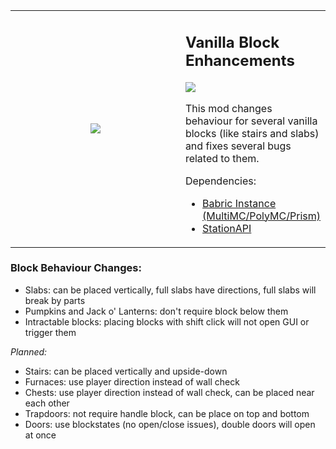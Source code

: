 <table  align="center">
	<tbody>
		<tr>
			<td width="280px" style="text-align: center;"><img src="https://github.com/paulevsGitch/VanillaBlockEnhancements/blob/main/src/main/resources/assets/vbe/icon.png"/></td>		
			<td>
				<h2 align="left">Vanilla Block Enhancements</h2>
				<a href="https://jitpack.io/#paulevsGitch/VanillaBlockEnhancements"><img src="https://jitpack.io/v/paulevsGitch/VanillaBlockEnhancements.svg"></a>
				<p>
					This mod changes behaviour for several vanilla blocks (like stairs and slabs)
					and fixes several bugs related to them.
				</p>
				<p>
					Dependencies:
					<ul>
						<li><a href="https://github.com/babric/prism-instance">Babric Instance (MultiMC/PolyMC/Prism)</a></li>
						<li><a href="https://jenkins.glass-launcher.net/job/StationAPI">StationAPI</a></li>
					</ul>
				</p>
			</td>		
		</tr>
	</tbody>
</table>

### Block Behaviour Changes:
- Slabs: can be placed vertically, full slabs have directions, full slabs will break by parts
- Pumpkins and Jack o' Lanterns: don't require block below them
- Intractable blocks: placing blocks with shift click will not open GUI or trigger them

*Planned:*
- Stairs: can be placed vertically and upside-down
- Furnaces: use player direction instead of wall check
- Chests: use player direction instead of wall check, can be placed near each other
- Trapdoors: not require handle block, can be place on top and bottom
- Doors: use blockstates (no open/close issues), double doors will open at once
